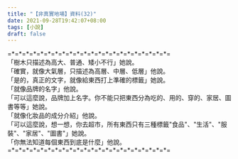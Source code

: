 ```yaml
---
title: "【非真實地場】資料(32)"
date: 2021-09-28T19:42:07+08:00
tags: [小說]
draft: false
---
```


=\*=\*=\*=\*=\*=\*=\*=\*=\*=\*=\*=\*=\*=\*=\*=\*=\*=\*=\*=\*=\*=\*=  
「樹木只描述為高大、普通、矮小不行」她說。  
「確實，就像大氣層，只描述為高層、中層、低層」他說。  
「是的，真正的文字，就像給東西打上準確的標籤」她說。  
「就像品牌的名字」他說。  
「可以這麼說，品牌加上名字。你不能只把東西分為吃的、用的、穿的、家居、圖書等等」她說。  
「就像化妝品的成分介紹」他說。  
「可以這麼說，想一想，你去超市，所有東西只有三種標籤"食品"、"生活"、"服裝"、"家居"、"圖書"」她說。  
「你無法知道每個東西到底是什麼」他說。  
=\*=\*=\*=\*=\*=\*=\*=\*=\*=\*=\*=\*=\*=\*=\*=\*=\*=\*=\*=\*=\*=\*=  